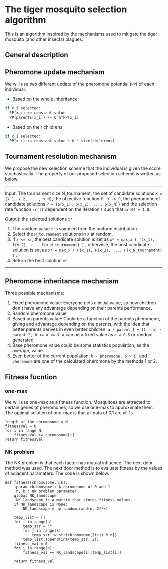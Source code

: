 # The tiger mosquito selection algorithm

This is an algorithm inspired by the mechanisms used to mitigate the tiger mosquito (and other insects) plagues.

## General description

## Pheromone update mechanism
We will use two different update of the pheromone potential (`PP`) of each individual.
* Based on the whole inheritance:
```python
if x_i selected:
  PP(x_i) += constant_value
  PP(parents[x_i]) += Q^h*PP(x_i)
```

* Based on their childrens
```python
if x_i selected:
  PP(x_i) += constant_value + k * size(childrens)
```


## Tournament resolution mechanism
We propose the new selection scheme that the individual is given the score stochastically.
The property of our proposed selection scheme is written as below.

---

Input: The tournament size N_tournament, the set of candidate solutions `X = {x_1, x_2, ... , x_N}`, the objective function `f: X -> R`, the pheromone of candidate solutions `P = {p(x_1), p(x_2), ..., p(x_N)}` and the selection rate function `sr(t)` dependent on the iteration `t` such that `sr(0) = 1.0`.

Output: the selected solutions `x*`

1.	The random value `r` is sampled from the uniform distribution.
2.	Select the `N_tournament` solutions in `X` at random.
3.	If `r <= sr`, the best candidate solution is set as `x* = max_x ( f(x_1), f(x_2), ..., f(x_N_tournament) )` ,
otherwise, the best candidate solution is set as `x* = max_x ( P(x_1), P(x_2), ..., P(x_N_tournament) )` .
4.	Return the best solution `x*`

---

## Pheromone inheritance mechanism
Three possible mechanisms:
1. Fixed pheromone value: Everyone gets a initial value, so new children don't have any advantage depending on their parents performance.
2. Random pheromone value
3. Based on parents value: Could be a function of the parents pheromone, giving and advantage depending on the parents, with the idea that better parents derives in even better children: `a · parent_1 + (1 - a) · parent_2, 0 <= a <= 1`. a can be a fixed value as `a = 0.5` or random generated
4. Base pheromone value could be some statistics  population, as the average, value.
5. Even better of the current population: `b · pheromone, b > 1 ` and `pheromone` are one of the calculated pheromone by the methods 1 or 2.


## Fitness fucntion
### one-max
We will use one-max as a fitness function. Mosquitoes are attracted to certain genes of pheromones, so we use one-max to approximate them. The optimal solution of one-max is that all data of 0,1 are all 1s.
```
length of the chromosome = N
fitnessVal = 0
for i in range N:
    fitnessVal += chromosome[i]
return fitnessVal
```

### NK problem

The NK problem is that each factor has mutual influence. The next door method was used. The next door method is to evaluate fitness by the values of adjacent parameters. The code is shown below.
``` python3
def fitness(chromosome,n,k):
    :param chromosome : A chromosome of 0 and 1
    :n, k : nk problem parameter
    global NK_landscape
    :NK_landscape is a matrix that stores fitness values.
    if NK_landscape is None:
        NK_landscape = np.random.rand(n, 2**k)

    temp_list = []
    for i in range(n):
        temp_str = ""
        for j in range(k):
            temp_str += str(chromosome[(i+j) % n])
        temp_list.append(int(temp_str, 2))
    fitness_val = 0
    for i in range(n):
        fitness_val += NK_landscape[i][temp_list[i]]

    return fitness_val
```
